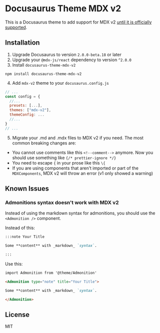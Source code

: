 # Docusaurus Theme MDX v2

This is a Docusaurus theme to add support for MDX v2 [until it is officially supported](https://github.com/facebook/docusaurus/issues/4029).

## Installation

1. Upgrade Docusaurus to version `2.0.0-beta.18` or later
2. Upgrade your `@mdx-js/react` dependency to version `^2.0.0`
3. Install `docusaurus-theme-mdx-v2`

```
npm install docusaurus-theme-mdx-v2
```

4. Add `mdx-v2` theme to your `docusaurus.config.js`

```js
// ...
const config = {
  //...
  presets: [...],
  themes: ["mdx-v2"],
  themeConfig: ...
  //...
}
// ...
```

5. Migrate your .md and .mdx files to MDX v2 if you need. The most common breaking changes are:

- You cannot use comments like this `<!--comment-->` anymore. Now you should use something like `{/* prettier-ignore */}`
- You need to escape `{` in your prose like this `\{`
- If you are using components that aren't imported or part of the `MDXComponents`, MDX v2 will throw an error (v1 only showed a warning)

## Known Issues

### Admonitions syntax doesn't work with MDX v2

Instead of using the markdown syntax for admonitions, you should use the
`<Admonition />` component.

Instead of this:

```md
:::note Your Title

Some **content** with _markdown_ `syntax`.

:::
```

Use this:

```md
import Admonition from '@theme/Admonition'

<Admonition type="note" title="Your Title">

Some **content** with _markdown_ `syntax`.

</Admonition>
```

## License

MIT
